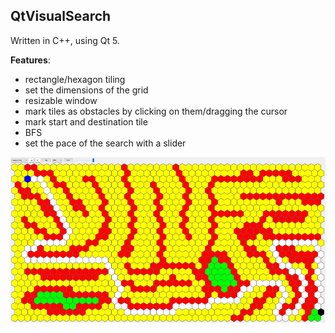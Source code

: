 ## QtVisualSearch
Written in C++, using Qt 5.

**Features**:
- rectangle/hexagon tiling
- set the dimensions of the grid
- resizable window
- mark tiles as obstacles by clicking on them/dragging the cursor
- mark start and destination tile
- BFS
- set the pace of the search with a slider

![Shortest path on a hexagonal grid](/doc/hex_path.PNG?raw=true)
